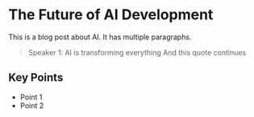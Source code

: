 # The Future of AI Development
    
This is a blog post about AI.
It has multiple paragraphs.

> Speaker 1: AI is transforming everything
> And this quote continues

## Key Points
- Point 1
- Point 2